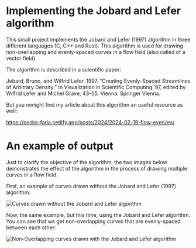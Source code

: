 # Implementing the Jobard and Lefer algorithm 

This small project implements the Jobard and Lefer (1997) algorithm
in three different languages (C, C++ and Rust). This algorithm is used for drawing non-overlapping
and evenly-spaced curves in a flow field (also called of a vector field).

The algorithm is described in a scientific paper:

Jobard, Bruno, and Wilfrid Lefer. 1997. “Creating Evenly-Spaced Streamlines of Arbitrary Density.” In Visualization in Scientific Computing ’97, edited by Wilfrid Lefer and Michel Grave, 43–55. Vienna: Springer Vienna.

But you mmight find my article about this algorithm an useful resource as well:

<https://pedro-faria.netlify.app/posts/2024/2024-02-19-flow-even/en/>


# An example of output

Just to clarify the objective of the algorithm,
the two images below demonstrates the effect of the algorithm
in the process of drawing multiple curves in a flow field.

First, an example of curves drawn without the Jobard and Lefer (1997) algorithm:

![Curves drawn without the Jobard and Lefer algorithm](https://pedro-faria.netlify.app/posts/2024/2024-02-19-flow-even/overlap.png)


Now, the same example, but this time, using the Jobard and Lefer algorithm. You
can see that we get non-overlapping curves that are evenly-spaced between each other:

![Non-Overlapping curves drawn with the Jobard and Lefer algorithm](https://pedro-faria.netlify.app/posts/2024/2024-02-19-flow-even/even_curves2.png)
